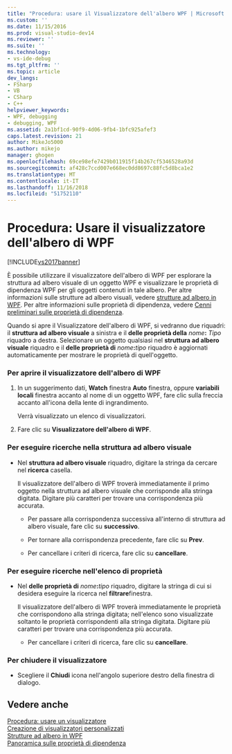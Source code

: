 ```yaml
---
title: "Procedura: usare il Visualizzatore dell'albero WPF | Microsoft Docs"
ms.custom: ''
ms.date: 11/15/2016
ms.prod: visual-studio-dev14
ms.reviewer: ''
ms.suite: ''
ms.technology:
- vs-ide-debug
ms.tgt_pltfrm: ''
ms.topic: article
dev_langs:
- FSharp
- VB
- CSharp
- C++
helpviewer_keywords:
- WPF, debugging
- debugging, WPF
ms.assetid: 2a1bf1cd-90f9-4d06-9fb4-1bfc925afef3
caps.latest.revision: 21
author: MikeJo5000
ms.author: mikejo
manager: ghogen
ms.openlocfilehash: 69ce98efe7429b011915f14b267cf5346528a93d
ms.sourcegitcommit: af428c7ccd007e668ec0dd8697c88fc5d8bca1e2
ms.translationtype: MT
ms.contentlocale: it-IT
ms.lasthandoff: 11/16/2018
ms.locfileid: "51752110"
---
```

# <a name="how-to-use-the-wpf-tree-visualizer"></a>Procedura: Usare il visualizzatore dell'albero di WPF
[!INCLUDE[vs2017banner](../includes/vs2017banner.md)]

È possibile utilizzare il visualizzatore dell'albero di WPF per esplorare la struttura ad albero visuale di un oggetto WPF e visualizzare le proprietà di dipendenza WPF per gli oggetti contenuti in tale albero. Per altre informazioni sulle strutture ad albero visuali, vedere [strutture ad albero in WPF](http://msdn.microsoft.com/library/e83f25e5-d66b-4fc7-92d2-50130c9a6649). Per altre informazioni sulle proprietà di dipendenza, vedere [Cenni preliminari sulle proprietà di dipendenza](http://msdn.microsoft.com/library/d119d00c-3afb-48d6-87a0-c4da4f83dee5).  
  
 Quando si apre il Visualizzatore dell'albero di WPF, si vedranno due riquadri: il **struttura ad albero visuale** a sinistra e il **delle proprietà della** _nome_**:**  _Tipo_ riquadro a destra. Selezionare un oggetto qualsiasi nel **struttura ad albero visuale** riquadro e il **delle proprietà di** _nome_**:**_tipo_ riquadro è aggiornati automaticamente per mostrare le proprietà di quell'oggetto.  
  
### <a name="to-open-the-wpf-tree-visualizer"></a>Per aprire il visualizzatore dell'albero di WPF  
  
1.  In un suggerimento dati, **Watch** finestra **Auto** finestra, oppure **variabili locali** finestra accanto al nome di un oggetto WPF, fare clic sulla freccia accanto all'icona della lente di ingrandimento.  
  
     Verrà visualizzato un elenco di visualizzatori.  
  
2.  Fare clic su **Visualizzatore dell'albero di WPF**.  
  
### <a name="to-search-the-visual-tree"></a>Per eseguire ricerche nella struttura ad albero visuale  
  
-   Nel **struttura ad albero visuale** riquadro, digitare la stringa da cercare nel **ricerca** casella.  
  
     Il visualizzatore dell'albero di WPF troverà immediatamente il primo oggetto nella struttura ad albero visuale che corrisponde alla stringa digitata. Digitare più caratteri per trovare una corrispondenza più accurata.  
  
    -   Per passare alla corrispondenza successiva all'interno di struttura ad albero visuale, fare clic su **successivo**.  
  
    -   Per tornare alla corrispondenza precedente, fare clic su **Prev**.  
  
    -   Per cancellare i criteri di ricerca, fare clic su **cancellare**.  
  
### <a name="to-search-the-properties-list"></a>Per eseguire ricerche nell'elenco di proprietà  
  
-   Nel **delle proprietà di** _nome_**:**_tipo_ riquadro, digitare la stringa di cui si desidera eseguire la ricerca nel **filtrare**finestra.  
  
     Il visualizzatore dell'albero di WPF troverà immediatamente le proprietà che corrispondono alla stringa digitata; nell'elenco sono visualizzate soltanto le proprietà corrispondenti alla stringa digitata. Digitare più caratteri per trovare una corrispondenza più accurata.  
  
    -   Per cancellare i criteri di ricerca, fare clic su **cancellare**.  
  
### <a name="to-close-the-visualizer"></a>Per chiudere il visualizzatore  
  
-   Scegliere il **Chiudi** icona nell'angolo superiore destro della finestra di dialogo.  
  
## <a name="see-also"></a>Vedere anche  
 [Procedura: usare un visualizzatore](../misc/how-to-use-a-visualizer.md)   
 [Creazione di visualizzatori personalizzati](../debugger/create-custom-visualizers-of-data.md)   
 [Strutture ad albero in WPF](http://msdn.microsoft.com/library/e83f25e5-d66b-4fc7-92d2-50130c9a6649)   
 [Panoramica sulle proprietà di dipendenza](http://msdn.microsoft.com/library/d119d00c-3afb-48d6-87a0-c4da4f83dee5)



